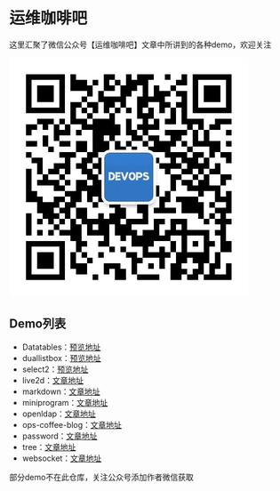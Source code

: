 # 运维咖啡吧

这里汇聚了微信公众号【运维咖啡吧】文章中所讲到的各种demo，欢迎关注

![欢迎关注微信公众号【运维咖啡吧】](/images/qrcode.jpg)

## Demo列表

- Datatables：[预览地址](https://demo.ops-coffee.cn/datatables/)
- duallistbox：[预览地址](https://demo.ops-coffee.cn/duallistbox/)
- select2：[预览地址](https://demo.ops-coffee.cn/select2/)
- live2d：[文章地址](https://ops-coffee.cn/s/xkrxfg4NULauzyU7uZqVwQ)
- markdown：[文章地址](https://ops-coffee.cn/s/XchAJWiMN3DNpKGj_yMdcA)
- miniprogram：[文章地址](https://ops-coffee.cn/s/fewb1jDso_FKPqhu9P1uHA)
- openldap：[文章地址](https://ops-coffee.cn/s/ZNLufJq67RDCt5aICmTmyg)
- ops-coffee-blog：[文章地址](https://ops-coffee.cn/s/7g2wncQG1lIziOmtBxXwEw)
- password：[文章地址](https://ops-coffee.cn/s/L6Jud6gp5c9bbaUljUkNFA)
- tree：[文章地址](https://ops-coffee.cn/s/e3m9xHVsvhe36IvG1YKhbA)
- websocket：[文章地址](https://ops-coffee.cn/s/hqaPrPS7w3D-9SeegQAB2Q)

部分demo不在此仓库，关注公众号添加作者微信获取